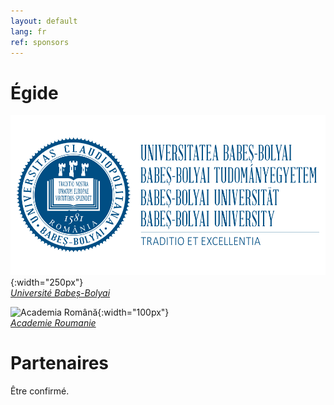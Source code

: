 ```yaml
---
layout: default
lang: fr
ref: sponsors
---
```


# Égide

![Universitatea Babeș-Bolyai](/assets/images/Logo-UBB.svg){:width="250px"}<br />
*[Université Babeș-Bolyai](https://www.ubbcluj.ro)*

![Academia Română](https://acad.ro/institutia/img/media/sigla/Academia_Romana_sigla_web.png){:width="100px"}<br />
*[Academie Roumanie](https://acad.ro)*


# Partenaires

Être confirmé.


